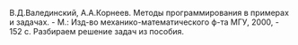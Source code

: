 В.Д.Валединский, А.А.Корнеев. Методы программирования в примерах и задачах. - М.: Изд-во механико-математического ф-та МГУ, 2000, - 152 с.
Разбираем решение задач из пособия.